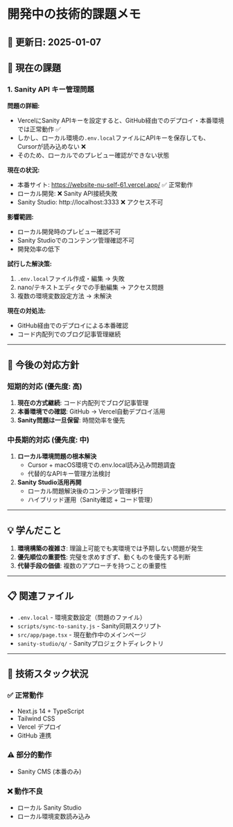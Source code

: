 # 開発中の技術的課題メモ

## 📅 更新日: 2025-01-07

## 🚧 現在の課題

### 1. Sanity API キー管理問題

**問題の詳細:**
- VercelにSanity APIキーを設定すると、GitHub経由でのデプロイ・本番環境では正常動作 ✅
- しかし、ローカル環境の`.env.local`ファイルにAPIキーを保存しても、Cursorが読み込めない ❌
- そのため、ローカルでのプレビュー確認ができない状態

**現在の状況:**
- 本番サイト: https://website-nu-self-61.vercel.app/ ✅ 正常動作
- ローカル開発: ❌ Sanity API接続失敗
- Sanity Studio: http://localhost:3333 ❌ アクセス不可

**影響範囲:**
- ローカル開発時のプレビュー確認不可
- Sanity Studioでのコンテンツ管理確認不可
- 開発効率の低下

**試行した解決策:**
1. `.env.local`ファイル作成・編集 → 失敗
2. nano/テキストエディタでの手動編集 → アクセス問題
3. 複数の環境変数設定方法 → 未解決

**現在の対処法:**
- GitHub経由でのデプロイによる本番確認
- コード内配列でのブログ記事管理継続

---

## 🎯 今後の対応方針

### 短期的対応 (優先度: 高)
1. **現在の方式継続**: コード内配列でブログ記事管理
2. **本番環境での確認**: GitHub → Vercel自動デプロイ活用
3. **Sanity問題は一旦保留**: 時間効率を優先

### 中長期的対応 (優先度: 中)
1. **ローカル環境問題の根本解決**
   - Cursor + macOS環境での.env.local読み込み問題調査
   - 代替的なAPIキー管理方法検討
2. **Sanity Studio活用再開**
   - ローカル問題解決後のコンテンツ管理移行
   - ハイブリッド運用（Sanity確認 + コード管理）

---

## 💡 学んだこと

1. **環境構築の複雑さ**: 理論上可能でも実環境では予期しない問題が発生
2. **優先順位の重要性**: 完璧を求めすぎず、動くものを優先する判断
3. **代替手段の価値**: 複数のアプローチを持つことの重要性

---

## 📋 関連ファイル

- `.env.local` - 環境変数設定（問題のファイル）
- `scripts/sync-to-sanity.js` - Sanity同期スクリプト
- `src/app/page.tsx` - 現在動作中のメインページ
- `sanity-studio/q/` - Sanityプロジェクトディレクトリ

---

## 🔧 技術スタック状況

### ✅ 正常動作
- Next.js 14 + TypeScript
- Tailwind CSS
- Vercel デプロイ
- GitHub 連携

### ⚠️ 部分的動作
- Sanity CMS (本番のみ)

### ❌ 動作不良
- ローカル Sanity Studio
- ローカル環境変数読み込み 